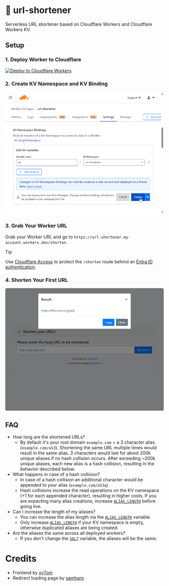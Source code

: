 # 🔗 url-shortener

Serverless URL shortener based on Cloudflare Workers and Cloudflare Workers KV.

## Setup

### 1. Deploy Worker to Cloudflare

[![Deploy to Cloudflare Workers](https://deploy.workers.cloudflare.com/button)](https://deploy.workers.cloudflare.com/?url=https://github.com/L480/url-shortener)

### 2. Create KV Namespace and KV Binding

![Create KV Binding](/images/kv-binding.png "Create KV Binding")

### 3. Grab Your Worker URL

Grab your Worker URL and go to `https://url-shortener.my-account.workers.dev/shorten`.

> [!TIP]
> Use [Cloudflare Access](https://developers.cloudflare.com/cloudflare-one/applications/configure-apps/self-hosted-apps/) to protect the `/shorten` route behind an [Entra ID authentication](https://learn.microsoft.com/en-us/entra/identity/enterprise-apps/cloudflare-integration).

### 4. Shorten Your First URL

![Shorten Your First URL](/images/shorten-url.png "Shorten Your First URL")

## FAQ

- How long are the shortened URLs?
    - By default it's your root domain `example.com` + a 3 character alias (`example.com/aS3`). Shortening the same URL multiple times would result in the same alias. 3 characters would last for about 200k unique aliases if no hash collision occurs. After exceeding ~200k unique aliases, each new alias is a hash collision, resulting in the behavior described below.
- What happens in case of a hash collision?
    - In case of a hash collision an additional character would be appended to your alias (`example.com/aS3q`).
    - Hash collisions increase the read operations on the KV namespace (+1 for each appended character), resulting in higher costs. If you are expecting many alias creations, increase [`ALIAS_LENGTH`](wrangler.toml#L14) before going live.
- Can I increase the length of my aliases?
    - You can increase the alias length via the [`ALIAS_LENGTH`](wrangler.toml#L14) variable.
    - Only increase [`ALIAS_LENGTH`](wrangler.toml#L14) if your KV namespace is empty, otherwise duplicated aliases are being created.
- Are the aliases the same across all deployed workers?
    - If you don't change the [`SALT`](wrangler.toml#L15) variable, the aliases will be the same.

# Credits

- Frontend by [xyTom](https://github.com/xyTom/Url-Shorten-Worker/blob/gh-pages/index.html)
- Redirect loading page by [samharp](https://github.com/samharp/redirect-website-template/blob/main/loading.html)